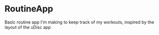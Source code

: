 # RoutineApp

Basic routine app I'm making to keep track of my workouts, inspired by the layout of the uDisc app
